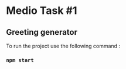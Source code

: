 # Medio Task #1

## Greeting generator
To run the project use the following command :

### `npm start`